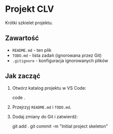 # Projekt CLV

Krótki szkielet projektu.

## Zawartość

- `README.md` - ten plik
- `TODO.md` - lista zadań (ignorowana przez Git)
- `.gitignore` - konfiguracja ignorowanych plików

## Jak zacząć

1. Otwórz katalog projektu w VS Code:

   code .

2. Przejrzyj `README.md` i `TODO.md`.

3. Dodaj zmiany do Git i zatwierdź:

   git add .
   git commit -m "Initial project skeleton"

